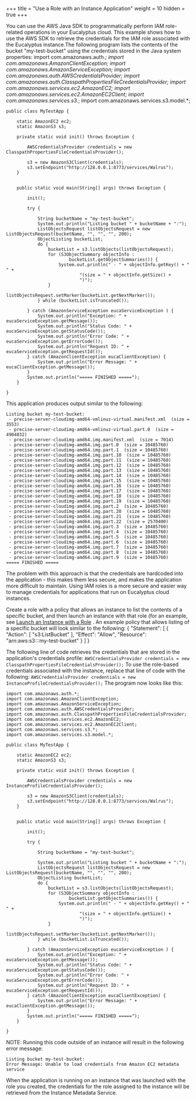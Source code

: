 +++
title = "Use a Role with an Instance Application"
weight = 10
hidden = true
+++

You can use the AWS Java SDK to programmatically perform IAM role-related operations in your Eucalyptus cloud. This example shows how to use the AWS SDK to retrieve the credentials for the IAM role associated with the Eucalyptus instance.The following program lists the contents of the bucket "my-test-bucket" using the credentials stored in the Java system properties: 
    import com.amazonaws.auth.*;
    import com.amazonaws.AmazonClientException;
    import com.amazonaws.AmazonServiceException;
    import com.amazonaws.auth.AWSCredentialsProvider;
    import com.amazonaws.auth.ClasspathPropertiesFileCredentialsProvider;
    import com.amazonaws.services.ec2.AmazonEC2;
    import com.amazonaws.services.ec2.AmazonEC2Client;
    import com.amazonaws.services.s3.*;
    import com.amazonaws.services.s3.model.*;
    
    public class MyTestApp {
    
        static AmazonEC2 ec2;
        static AmazonS3 s3;
    
        private static void init() throws Exception {
    
            AWSCredentialsProvider credentials = new ClasspathPropertiesFileCredentialsProvider();
     
            s3 = new AmazonS3Client(credentials);
            s3.setEndpoint("http://128.0.0.1:8773/services/Walrus");
        }
    
    
        public static void main(String[] args) throws Exception {
    
            init();
    
            try {
               
                String bucketName = "my-test-bucket";           
                System.out.println("Listing bucket " + bucketName + ":");
                ListObjectsRequest listObjectsRequest = new ListObjectsRequest(bucketName, "", "", "", 200);
                ObjectListing bucketList;
                do {
                    bucketList = s3.listObjects(listObjectsRequest);
                    for (S3ObjectSummary objectInfo :
                            bucketList.getObjectSummaries()) {
                        System.out.println(" - " + objectInfo.getKey() + "  " +
                                "(size = " + objectInfo.getSize() +
                                ")");
                    }
                    listObjectsRequest.setMarker(bucketList.getNextMarker());
                } while (bucketList.isTruncated());
    
            } catch (AmazonServiceException eucaServiceException ) {
                System.out.println("Exception: " + eucaServiceException.getMessage());
                System.out.println("Status Code: " + eucaServiceException.getStatusCode());
                System.out.println("Error Code: " + eucaServiceException.getErrorCode());
                System.out.println("Request ID: " + eucaServiceException.getRequestId());
            } catch (AmazonClientException eucaClientException) {
                System.out.println("Error Message: " + eucaClientException.getMessage());
            }
            System.out.println("===== FINISHED =====");
        }
    
    }                    

This application produces output similar to the following: 


    Listing bucket my-test-bucket:
     - precise-server-cloudimg-amd64-vmlinuz-virtual.manifest.xml  (size = 3553)
     - precise-server-cloudimg-amd64-vmlinuz-virtual.part.0  (size = 4904032)
     - precise-server-cloudimg-amd64.img.manifest.xml  (size = 7014)
     - precise-server-cloudimg-amd64.img.part.0  (size = 10485760)
     - precise-server-cloudimg-amd64.img.part.1  (size = 10485760)
     - precise-server-cloudimg-amd64.img.part.10  (size = 10485760)
     - precise-server-cloudimg-amd64.img.part.11  (size = 10485760)
     - precise-server-cloudimg-amd64.img.part.12  (size = 10485760)
     - precise-server-cloudimg-amd64.img.part.13  (size = 10485760)
     - precise-server-cloudimg-amd64.img.part.14  (size = 10485760)
     - precise-server-cloudimg-amd64.img.part.15  (size = 10485760)
     - precise-server-cloudimg-amd64.img.part.16  (size = 10485760)
     - precise-server-cloudimg-amd64.img.part.17  (size = 10485760)
     - precise-server-cloudimg-amd64.img.part.18  (size = 10485760)
     - precise-server-cloudimg-amd64.img.part.19  (size = 10485760)
     - precise-server-cloudimg-amd64.img.part.2  (size = 10485760)
     - precise-server-cloudimg-amd64.img.part.20  (size = 10485760)
     - precise-server-cloudimg-amd64.img.part.21  (size = 10485760)
     - precise-server-cloudimg-amd64.img.part.22  (size = 2570400)
     - precise-server-cloudimg-amd64.img.part.3  (size = 10485760)
     - precise-server-cloudimg-amd64.img.part.4  (size = 10485760)
     - precise-server-cloudimg-amd64.img.part.5  (size = 10485760)
     - precise-server-cloudimg-amd64.img.part.6  (size = 10485760)
     - precise-server-cloudimg-amd64.img.part.7  (size = 10485760)
     - precise-server-cloudimg-amd64.img.part.8  (size = 10485760)
     - precise-server-cloudimg-amd64.img.part.9  (size = 10485760)
    ===== FINISHED =====

The problem with this approach is that the credentials are hardcoded into the application - this makes them less secure, and makes the application more difficult to maintain. Using IAM roles is a more secure and easier way to manage credentials for applications that run on Eucalyptus cloud instances. 

Create a role with a policy that allows an instance to list the contents of a specific bucket, and then launch an instance with that role (for an example, see [Launch an Instance with a Role](roles_tasks_create_role_application.dita) . An example policy that allows listing of a specific bucket will look similar to the following: 
    {
      "Statement": [
        {
          "Action": [
            "s3:ListBucket"
          ],
          "Effect": "Allow",
          "Resource": "arn:aws:s3:::my-test-bucket"
        }
      ]
    }             

The following line of code retrieves the credentials that are stored in the application's credentials profile: `AWSCredentialsProvider credentials = new ClasspathPropertiesFileCredentialsProvider();` To use the role-based credentials associated with the instance, replace that line of code with the following: `AWSCredentialsProvider credentials = new InstanceProfileCredentialsProvider();` The program now looks like this: 


    import com.amazonaws.auth.*;
    import com.amazonaws.AmazonClientException;
    import com.amazonaws.AmazonServiceException;
    import com.amazonaws.auth.AWSCredentialsProvider;
    import com.amazonaws.auth.ClasspathPropertiesFileCredentialsProvider;
    import com.amazonaws.services.ec2.AmazonEC2;
    import com.amazonaws.services.ec2.AmazonEC2Client;
    import com.amazonaws.services.s3.*;
    import com.amazonaws.services.s3.model.*;
    
    public class MyTestApp {
    
        static AmazonEC2 ec2;
        static AmazonS3 s3;
    
        private static void init() throws Exception {
    
            AWSCredentialsProvider credentials = new InstanceProfileCredentialsProvider();
     
            s3 = new AmazonS3Client(credentials);
            s3.setEndpoint("http://128.0.0.1:8773/services/Walrus");
        }
    
    
        public static void main(String[] args) throws Exception {
    
            init();
    
            try {
               
                String bucketName = "my-test-bucket";
               
                System.out.println("Listing bucket " + bucketName + ":");
                ListObjectsRequest listObjectsRequest = new ListObjectsRequest(bucketName, "", "", "", 200);
                ObjectListing bucketList;
                do {
                    bucketList = s3.listObjects(listObjectsRequest);
                    for (S3ObjectSummary objectInfo :
                            bucketList.getObjectSummaries()) {
                        System.out.println(" - " + objectInfo.getKey() + "  " +
                                "(size = " + objectInfo.getSize() +
                                ")");
                    }
                    listObjectsRequest.setMarker(bucketList.getNextMarker());
                } while (bucketList.isTruncated());
    
            } catch (AmazonServiceException eucaServiceException ) {
                System.out.println("Exception: " + eucaServiceException.getMessage());
                System.out.println("Status Code: " + eucaServiceException.getStatusCode());
                System.out.println("Error Code: " + eucaServiceException.getErrorCode());
                System.out.println("Request ID: " + eucaServiceException.getRequestId());
            } catch (AmazonClientException eucaClientException) {
                System.out.println("Error Message: " + eucaClientException.getMessage());
            }
            System.out.println("===== FINISHED =====");
        }
    
    }

NOTE: Running this code outside of an instance will result in the following error message: 


    Listing bucket my-test-bucket:
    Error Message: Unable to load credentials from Amazon EC2 metadata service



When the application is running on an instance that was launched with the role you created, the credentials for the role assigned to the instance will be retrieved from the Instance Metadata Service. 